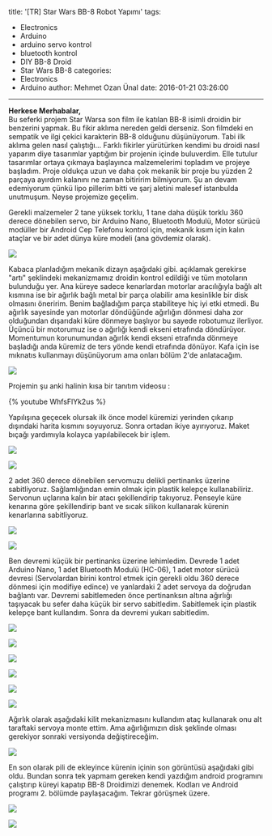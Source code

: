 title: '[TR] Star Wars BB-8 Robot Yapımı'
tags:
  - Electronics
  - Arduino
  - arduino servo kontrol
  - bluetooth kontrol
  - DIY BB-8 Droid
  - Star Wars BB-8
categories:
  - Electronics
  - Arduino
author: Mehmet Ozan Ünal
date: 2016-01-21 03:26:00
---
**Herkese Merhabalar,**  
Bu seferki projem Star Warsa son film ile katılan BB-8 isimli droidin bir benzerini yapmak. Bu fikir aklıma nereden geldi derseniz. Son filmdeki en sempatik ve ilgi çekici karakterin BB-8 olduğunu düşünüyorum. Tabi ilk aklıma gelen nasıl çalıştığı... Farklı fikirler yürütürken kendimi bu droidi nasıl yaparım diye tasarımlar yaptığım bir projenin içinde buluverdim. Elle tutulur tasarımlar ortaya çıkmaya başlayınca malzemelerimi topladım ve projeye başladım. Proje oldukça uzun ve daha çok mekanik bir proje bu yüzden 2 parçaya ayırdım kalanını ne zaman bitiririm bilmiyorum. Şu an devam edemiyorum çünkü lipo pillerim bitti ve şarj aletini malesef istanbulda unutmuşum. Neyse projemize geçelim.  

<!-- more -->  
Gerekli malzemeler 2 tane yüksek torklu, 1 tane daha düşük torklu 360 derece dönebilen servo, bir Arduino Nano, Bluetooth Modulü, Motor sürücü modüller bir Android Cep Telefonu kontrol için, mekanik kısım için kalın ataçlar ve bir adet dünya küre modeli (ana gövdemiz olarak).  



![](https://3.bp.blogspot.com/-q5ImmWp3rkU/Vp1jyATyPvI/AAAAAAAAX6Q/9W5wpFykyQw/s400/bb8-droid-star-wars-3d-fx-960x818.jpg)

Kabaca planladığım mekanik dizayn aşağıdaki gibi. açıklamak gerekirse "artı" şeklindeki mekanizmamız droidin kontrol edildiği ve tüm motoların bulunduğu yer. Ana küreye sadece kenarlardan motorlar aracılığıyla bağlı alt kısmına ise bir ağırlık bağlı metal bir parça olabilir ama kesinlikle bir disk olmasını öneririm. Benim bağladığım parça stabiliteye hiç iyi etki etmedi. Bu ağırlık sayesinde yan motorlar döndüğünde ağırlığın dönmesi daha zor olduğundan dışarıdaki küre dönmeye başlıyor bu sayede robotumuz ilerliyor. Üçüncü bir motorumuz ise o ağırlığı kendi ekseni etrafında döndürüyor. Momentumun korunumundan ağırlık kendi ekseni etrafında dönmeye başladığı anda küremiz de ters yönde kendi etrafında dönüyor. Kafa için ise mıknatıs kullanmayı düşünüyorum ama onları bölüm 2'de anlatacağım.

![](https://4.bp.blogspot.com/-b5P8trn9JeE/Vp_6RzoE0GI/AAAAAAAAX9s/fQAinUFhFQQ/s720/IMG_20160120_151534.jpg)

Projemin şu anki halinin kısa bir tanıtım videosu :

{% youtube WhfsFlYk2us %}

Yapılışına geçecek olursak ilk önce model küremizi yerinden çıkarıp dışındaki harita kısmını soyuyoruz. Sonra ortadan ikiye ayırıyoruz. Maket bıçağı yardımıyla kolayca yapılabilecek bir işlem.



![](https://3.bp.blogspot.com/-r1tKW2J6HGk/Vp1kCPzNPxI/AAAAAAAAX6Y/NwDdTX8-yiM/s720/IMG_20160117_221948.jpg)

![](https://1.bp.blogspot.com/-XZH8pqKOHQI/Vp1kCN7JaWI/AAAAAAAAX6Y/rbj_kJBJ-Bw/s720/IMG_20160117_221951.jpg)

2 adet 360 derece dönebilen servomuzu delikli pertinanks üzerine sabitliyoruz. Sağlamlığından emin olmak için plastik kelepçe kullanabiliriz. Servonun uçlarına kalın bir atacı şekillendirip takıyoruz. Penseyle küre kenarına göre şekillendirip bant ve sıcak silikon kullanarak kürenin kenarlarına sabitliyoruz. 



![](https://3.bp.blogspot.com/-lXZyDJQNE_w/Vp1kCEIMaiI/AAAAAAAAX6Y/Heot9nDBbW4/s720/IMG_20160118_001624.jpg)

![](https://3.bp.blogspot.com/-mkn92VB1V7k/Vp1kCH1EGWI/AAAAAAAAX6Y/FTB42BCysa0/s720/IMG_20160118_001633.jpg)

Ben devremi küçük bir pertinanks üzerine lehimledim. Devrede 1 adet Arduino Nano, 1 adet Bluetooth Modulü (HC-06), 1 adet motor sürücü devresi (Servolardan birini kontrol etmek için gerekli oldu 360 derece dönmesi için modifiye edince) ve yanlardaki 2 adet servoya da doğrudan bağlantı var. Devremi sabitlemeden önce pertinanksın altına ağırlığı taşıyacak bu sefer daha küçük bir servo sabitledim. Sabitlemek için plastik kelepçe bant kullandım. Sonra da devremi yukarı sabitledim.



![](https://2.bp.blogspot.com/-YW3IzJys4Ak/Vp1kCOmGuxI/AAAAAAAAX6Y/wKt5nVtEBzE/s720/IMG_20160118_001646.jpg)

![](https://3.bp.blogspot.com/-PKPHFaZ6uA4/Vp1kCHPDvhI/AAAAAAAAX6Y/DSyG4hhOnuA/s720/IMG_20160118_003855.jpg)



![](https://3.bp.blogspot.com/-1m_RAK_CuJU/Vp1kCPhZptI/AAAAAAAAX6Y/Pq1Q-mz6KF8/s720/IMG_20160118_003845.jpg)

![](https://4.bp.blogspot.com/-oqaSx2aNMb0/Vp1kCL-AliI/AAAAAAAAX6Y/ENmBpqumG8U/s720/IMG_20160118_003913.jpg)



![](https://1.bp.blogspot.com/-yvFu_G0CxLc/Vp1kCANSENI/AAAAAAAAX6Y/9QL8XK-2iYo/s720/IMG_20160118_023758.jpg)

![](https://1.bp.blogspot.com/-ncK_2oC2PB4/Vp1kCMm7BbI/AAAAAAAAX6Y/8CSHHVy_568/s720/IMG_20160118_023838.jpg)

Ağırlık olarak aşağıdaki kilit mekanizmasını kullandım ataç kullanarak onu alt taraftaki servoya monte ettim. Ama ağırlığımızın disk şeklinde olması gerekiyor sonraki versiyonda değiştireceğim.



![](https://2.bp.blogspot.com/-ZA5UByM2NXA/Vp1kCD4KvrI/AAAAAAAAX6Y/M-e1wb9cjiI/s720/IMG_20160118_135546.jpg)

En son olarak pili de ekleyince kürenin içinin son görüntüsü aşağıdaki gibi oldu. Bundan sonra tek yapmam gereken kendi yazdığım android programını çalıştırıp küreyi kapatıp BB-8 Droidimizi denemek. Kodları ve Android programı 2\. bölümde paylaşacağım. Tekrar görüşmek üzere.



![](https://2.bp.blogspot.com/-KIgAXjQ5ILI/Vp1kCNJNC0I/AAAAAAAAX6Y/5Socb0yLw6M/s720/IMG_20160118_164133.jpg)

![](https://3.bp.blogspot.com/-_llVrNzBwF4/Vp1kCEgscTI/AAAAAAAAX6Y/YBCzVpnL9M8/s720/IMG_20160118_164141.jpg)